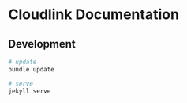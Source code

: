 # Cloudlink Documentation

## Development

```bash
# update
bundle update

# serve
jekyll serve

```